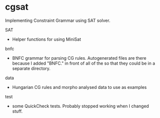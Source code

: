 cgsat
=====

Implementing Constraint Grammar using SAT solver.

SAT 
  - Helper functions for using MiniSat

bnfc
  - BNFC grammar for parsing CG rules. Autogenerated files are there because I added "BNFC." in front of all of the so that they could be in a separate directory.

data
  - Hungarian CG rules and morpho analysed data to use as examples

test
  - some QuickCheck tests. Probably stopped working when I changed stuff.
        


